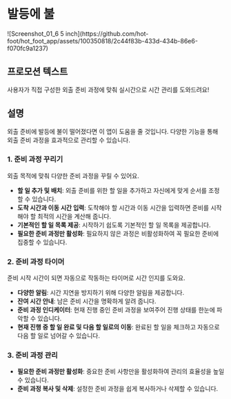 # 발등에 불
<p>
![Screenshot_01_6 5 inch](https://github.com/hot-foot/hot_foot_app/assets/100350818/2c44f83b-433d-434b-86e6-f070fc9a1237)
</p>

## 프로모션 텍스트
사용자가 직접 구성한 외출 준비 과정에 맞춰 실시간으로 시간 관리를 도와드려요!

## 설명
외출 준비에 발등에 불이 떨어졌다면 이 앱이 도움을 줄 것입니다. 다양한 기능을 통해 외출 준비 과정을 효과적으로 관리할 수 있습니다.

### 1. 준비 과정 꾸리기
외출 목적에 맞춰 다양한 준비 과정을 꾸릴 수 있어요.
- **할 일 추가 및 배치**: 외출 준비를 위한 할 일을 추가하고 자신에게 맞게 순서를 조정할 수 있습니다.
- **도착 시간과 이동 시간 입력**: 도착해야 할 시간과 이동 시간을 입력하면 준비를 시작해야 할 최적의 시간을 계산해 줍니다.
- **기본적인 할 일 목록 제공**: 시작하기 쉽도록 기본적인 할 일 목록을 제공합니다.
- **필요한 준비 과정만 활성화**: 필요하지 않은 과정은 비활성화하여 꼭 필요한 준비에 집중할 수 있습니다.

### 2. 준비 과정 타이머
준비 시작 시간이 되면 자동으로 작동하는 타이머로 시간 인지를 도와요.
- **다양한 알림**: 시간 지연을 방지하기 위해 다양한 알림을 제공합니다.
- **잔여 시간 안내**: 남은 준비 시간을 명확하게 알려 줍니다.
- **준비 과정 인디케이터**: 현재 진행 중인 준비 과정을 보여주어 진행 상태를 한눈에 파악할 수 있습니다.
- **현재 진행 중 할 일 완료 및 다음 할 일로의 이동**: 완료된 할 일을 체크하고 자동으로 다음 할 일로 넘어갈 수 있습니다.

### 3. 준비 과정 관리
- **필요한 준비 과정만 활성화**: 중요한 준비 사항만을 활성화하여 관리의 효율성을 높일 수 있습니다.
- **준비 과정 복사 및 삭제**: 설정한 준비 과정을 쉽게 복사하거나 삭제할 수 있습니다.

